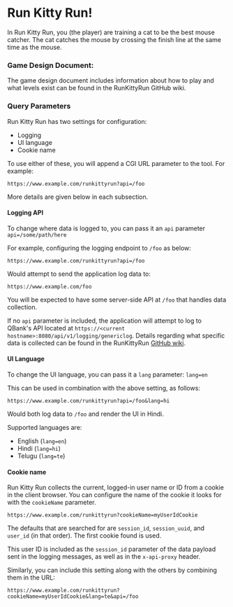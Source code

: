 # Run Kitty Run!

In Run Kitty Run, you (the player) are training a cat to be the best mouse catcher. The cat catches the mouse by crossing the finish line at the same time as the mouse.

### Game Design Document:
The game design document includes information about how to play and what levels exist can be found in the RunKittyRun GitHub wiki.

### Query Parameters
Run Kitty Run has two settings for configuration:

* Logging
* UI language
* Cookie name

To use either of these, you will append a CGI URL parameter to the tool. For example:

```
https://www.example.com/runkittyrun?api=/foo
```

More details are given below in each subsection.

#### Logging API
To change where data is logged to, you can pass it an `api` parameter  
`api=/some/path/here`

For example, configuring the logging endpoint to `/foo` as below:

```
https://www.example.com/runkittyrun?api=/foo
```

Would attempt to send the application log data to:

```
https://www.example.com/foo
```

You will be expected to have some server-side API at `/foo` that handles data collection.

If no `api` parameter is included, the application will attempt to log to QBank's API located at `https://<current hostname>:8080/api/v1/logging/genericlog`. Details regarding what specific data is collected can be found in the RunKittyRun [GitHub wiki](https://github.com/CLIxIndia-Dev/runkittyrun/wiki/Run-Kitty-Run-Logging).

#### UI Language
To change the UI language, you can pass it a `lang` parameter:
`lang=en`

This can be used in combination with the above setting, as follows:

```
https://www.example.com/runkittyrun?api=/foo&lang=hi
```

Would both log data to `/foo` and render the UI in Hindi.

Supported languages are:

* English (`lang=en`)
* Hindi (`lang=hi`)
* Telugu (`lang=te`)

#### Cookie name
Run Kitty Run collects the current, logged-in user name or ID from a cookie in the client browser. You can configure the name of the cookie it looks for with the `cookieName` parameter.

```
https://www.example.com/runkittyrun?cookieName=myUserIdCookie
```

The defaults that are searched for are `session_id`, `session_uuid`, and `user_id` (in that order). The first cookie found is used.

This user ID is included as the `session_id` parameter of the data payload sent in the logging messages, as well as in the `x-api-proxy` header.

Similarly, you can include this setting along with the others by combining them in the URL:

```
https://www.example.com/runkittyrun?cookieName=myUserIdCookie&lang=te&api=/foo
```
